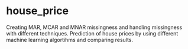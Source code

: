 # house_price
Creating MAR, MCAR and MNAR missingness and handling missingness with different techniques. Prediction of house prices by using different machine learning algortihms and comparing results.
